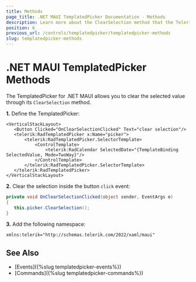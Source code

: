 ```yaml
---
title: Methods
page_title: .NET MAUI TemplatedPicker Documentation - Methods
description: Learn more about the ClearSelection method that the Telerik UI for .NET MAUI Templated picker control exposes.
position: 6
previous_url: /controls/templatedpicker/templatedpicker-methods
slug: templatedpicker-methods
---
```


# .NET MAUI TemplatedPicker Methods

The TemplatedPicker for .NET MAUI allows you to clear the selected value through its `ClearSelection` method.

**1.** Define the TemplatedPicker:

 ```XAML
<VerticalStackLayout>
    <Button Clicked="OnClearSelectionClicked" Text="clear selection"/>
    <telerik:RadTemplatedPicker x:Name="picker">
        <telerik:RadTemplatedPicker.SelectorTemplate>
            <ControlTemplate>
                <telerik:RadCalendar SelectedDate="{TemplateBinding SelectedValue, Mode=TwoWay}"/>
            </ControlTemplate>
        </telerik:RadTemplatedPicker.SelectorTemplate>
    </telerik:RadTemplatedPicker>
</VerticalStackLayout>
 ```

**2.** Clear the selection inside the button `click` event:

 ```C#
private void OnClearSelectionClicked(object sender, EventArgs e)
{
    this.picker.ClearSelection();
}
 ```

**3.** Add the following namespace:

 ```XAML
xmlns:telerik="http://schemas.telerik.com/2022/xaml/maui"
 ```

## See Also

- [Events]({%slug templatedpicker-events%})
- [Commands]({%slug templatedpicker-commands%})
